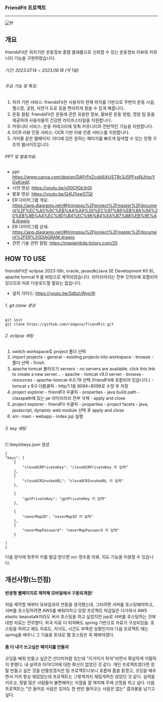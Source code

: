 ### FriendFit 프로젝트
---

![ff](https://github.com/ydydydydydy/FriendsFit/assets/140699908/310678ce-3704-40d1-ad0b-9824b97acc68)





## 개요
friendsFit은 위치기반 운동정보 종합 플래폼으로 신뢰할 수 있는 운동정보 리뷰와 커뮤니티 기능을 구현하였습니다.

###### 기간: 2023.07.14 ~ 2023.08.18 (약 1달)

###### 주요 기능 및 특징:

1. 위치 기반 서비스: friendsFit은 사용자의 현재 위치를 기반으로 주변의 운동 시설, 헬스장, 공원, 자전거 도로 등을 편리하게 찾을 수 있게 해줍니다.
2. 운동 컬럼: friendsFit은 운동에 관한 유용한 정보, 올바른 운동 방법, 영양 팁 등을 제공하여 사용자들의 건강한 라이프스타일을 지원합니다.
3. 커뮤니티 서비스: 운동 카테고리에 맞춰 커뮤니티의 전반적인 기능을 지원합니다.
4. OCR 리뷰 인증 서비스: OCR 기반 리뷰 인증 서비스를 지원합니다.
5. 거미줄 같은 웹페이지: 어디에 있든 원하는 페이지를 빠르게 탐색할 수 있는 망형 구조의 웹사이트입니다.

###### PPT 및 발표자료:

* ppt: <https://www.canva.com/design/DAFrFnZcob8/kUSTRc3J5PFxsNJHxcYGvA/edit>
* 시연 영상: <https://youtu.be/v00CfGb3rGI>
* 발표 영상: <https://youtu.be/Q4U1jswDTQI>
* ER 다이어그램 개요: <https://app.diagrams.net/#Hrimgosu%2Fproject%2Fmaster%2Fdocument%2F%EC%A0%9C%EB%AA%A9%20%EC%97%86%EB%8A%94%20%EB%8B%A4%EC%9D%B4%EC%96%B4%EA%B7%B8%EB%9E%A8.drawio>
* ER 다이어그램 상세: <https://app.diagrams.net/#Hrimgosu%2Fproject%2Fmaster%2Fdocument%2FER%20DIAGRAM.drawio>
* 관련 기술 관련 컬럼: <https://maplambda.tistory.com/25>













## HOW TO USE
friendsFit은 eclipse 2023-06r, oracle, javasdk(Java SE Development Kit 8), apache tomcat 9 를 바탕으로 제작되었습니다.
라이브러리는 전부 깃허브에 포함되어 있으므로 따로 다운로드할 필요는 없습니다.
* 설치 가이드: <https://youtu.be/SdbzUNyic9I>

###### 1. git clone 생성

    git init
    git clone https://github.com/rimgosu/friendFit.git
   
###### 2. eclipse 세팅
1. switch workspace로 project 폴더 선택
2. import projects - general - existing projects into workspace - browse - 폴더 선택 - finish
3. apache tomcat 불러오기 servers - no servers are available. click this link to create a new server... - apache - tomcat v9.0 server - browse - resources - apache-tomcat-9.0.78 선택 (friendFit에 포함되어 있습니다.) - tomcat v 9.0 더블클릭 - http/1.1을 8094~8099로 수정 후 저장
4. project explorer - friendFit 우클릭 - properties - java build path - classpath에 있는 jar 라이브러리 전부 삭제 - apply and close
5. project explorer - friendFit 우클릭 - properties - project facets - java, javascript, dynamic web module 선택 후 apply and close
6. src- main - webapp - index.jsp 실행

###### 3. key 세팅
C:\keys\keys.json 생성

    {
    "keys": [
        {
            "clovaOCRPrivateKey": "clovaOCRPrivateKey 키 입력"
        },
        {
            "clovaOCRInvokeURL": "clovaOCRInvokeURL 키 입력"
        },

        {
            "gptPrivateKey": "gptPrivateKey 키 입력"
        },

        {
            "naverMapID": "naverMapID 키 입력"
        },
        {
            "naverMapPassword": "naverMapPassword 키 입력"
        }
        
    ]
    }

다음 양식에 맞추어 키를 발급 받으면 ocr 영수증 리뷰, 지도 기능을 이용할 수 있습니다.












## 개선사항(느낀점)
#### 반응형 웹페이지로 제작해 모바일에서 구동되게끔!
처음 제작할 때부터 모바일과의 연동을 생각했는데, 그러려면 서버를 호스팅해야하고, 서버를 호스팅하려면 AWS를 배워야하고
당장 프로젝트 마감일은 다가와서 AWS elastic beanstalk이라도 써서 호스팅을 하고 싶었지만 jsp로 서버를 호스팅하는 것에 대한 자료는 전무했다.
외국 자료 다 뒤져봐도 spring 기반으로 자료가 구성되있음.
호스팅을 하려고 해도 자료도, 지식도, 시간도 부족한 상황인지라 다음 프로젝트 때는 spring을 배우니 그 기술을 토대로 웹 호스팅은 꼭 해봐야겠다.

#### 좀 더 내가 쓰고싶은 페이지를 만들자
코딩을 배워 만들고 싶은건 산더미처럼 있는데 "이거이거 하자"라면서 확실하게 어필하지 못했다.
내 실력과 아이디어에 대한 확신이 없었던 것 같다. 
개인 프로젝트였다면 정말 만들고 싶은 것을 만들었겠지만 팀 프로젝트다보니 흐름에 몸을 맡겼고,
코딩을 배우면서 거의 항상 재밌었는데 프로젝트는 그렇게까지 재밌게하진 않았던 것 같다.
실력을 키우고, 정말 많은 사람들이 불편해하는 지점을 잘 캐치해 주제 선정을 하고 싶다.
다음 프로젝트는 "안 들어온 사람은 있어도 한 번만 들어오는 사람은 없는" 결과물을 남기고싶다.
